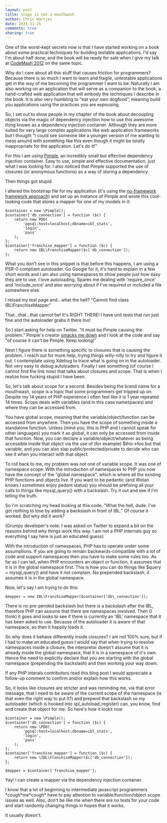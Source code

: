 ```yaml
---
layout: post
title: Scope is not a mouthwash 
author: Chris Hartjes
date: 2011-11-25
comments: true 
sharing: true 
---
```

One of the worst-kept secrets now is that I have started working on a book
about some practical techniques for building testable applications. I'd
say I'm about half done, and the book will be ready for sale
when I give my talk at [CodeMash 2012](http://codemash.org) on the same topic.

Why do I care about all this stuff that causes friction for programmers?
Because there is so much I want to learn and fragile, untestable applications
get in the way of me becoming the programmer I want to be. Naturally I am also
working on an application that will serve as a companion to the book, a hand-crafted
web application that will embody the techniques I describe in the book. It is also
very humbling to "eat your own dogfood", meaning build you applications using
the practices you are espousing.

So, I set out to show people in my chapter of the book about decoupling objects
via the magic of dependency injection how to use this awesome thing known as a
dependency injection container. Although they are more suited for very large
complex applications like web application frameworks but I thought "I could
see someone like a younger version of me wanting to mess around with something
like this even though it might be totally inappropriate for the application.
Let's do it!"

For this I am using [Pimple](http://pimple.sensiolabs.org), an incredibly small
but effective dependency injection container. Easy to use, simple and effective
documentation, just what I was looking for. I also noticed that Pimple supported
the use of closures (or anonymous functions) as a way of storing a dependency.

Then things got stupid.

I altered the bootstrap file for my application (it's using the [no-framework framework approach](http://toys.lerdorf.com/archives/38-The-no-framework-PHP-MVC-framework.html)) and set up an instance of Pimple and wrote this cool-looking code that stores
a mapper for one of my models in it:

~~~
$container = new \Pimple();
$container['db_connection'] = function ($c) {
    return new PDO(
        'pgsql:host=localhost;dbname=ibl_stats', 
        'login',
        'pass'
    );
};
$container['franchise_mapper'] = function ($c) {
    return new IBL\FranchiseMapper($c['db_connection']);
};
~~~

What you don't see in this snippet is that before this happens, I am using a PSR-0
compliant autoloader. Go Google for it, it's hard to explain in a few short words
and I am also using namespaces to show people just how easy they are to use. I 
love autoloading. Spares me dealing with 'require\_once' and 'include\_once' and also worrying
about if I've required or included a file somewhere else.

I reload my test page and...what the hell? "Cannot find class IBL\FranchiseMapper"

That...that...that cannot be! It's RIGHT THERE! I have unit tests that run just fine
and the autoloader grabs it there too!

So I start asking for help on Twitter. "It must be Pimple causing the problem." Pimple's
creator [smacks me down](https://twitter.com/#!/fabpot/status/139706391777648640) and
I look at the code and say "of course it can't be Pimple. Keep looking!"

Next I figure there is something specific to closures that is causing the problem. I reach
out for more help, trying things willy-nilly to try and figure it out. I contemplate using
Xdebug to trace what is going on in the autoloader. Not very easy to debug autoloaders. 
Finally I see something (of course I cannot find the link now) that talks about closures
and scope. That is when I realize how fucking stupid I have been.

So, let's talk about scope for a second. Besides being the brand name for a mouthwash, scope
is a topic that some programmers get tripped up on. Despite my 14 years of PHP experience I often
feel like it is 1 year repeated 14 times. Scope deals with variables (and in this case namespaces)
and where they can be accessed from.

You have global scope, meaning that the variable/object/function can be accessed from anywhere.
Then you have the scope of something inside a standalone function. Unless (mind you, this is PHP
and I cannot speak for other languages) you mark it as global, it can only be accessed from 
inside that function. Now, you can declare a variable/object/whatever as being accessible inside
that object via the use of (for example) $this->foo but that variable, and you can also slap
public/protected/private to decide who can see it when you interact with that object.

To roll back to me, my problem was not one of variable scope. It was one of namespace scope. With
the introduction of namespaces to PHP you now have the concept of the "global namespace", which is
where all the existing PHP functions and objects live. If you want to be pedantic (and Wotan knows
I sometimes enjoy pedant status) you should be prefixing all your calls to things like 
mysql\_query() with a backslash. Try it out and see if I'm telling the truth.

So I'm scratching my head looking at this code. "What the hell, dude. I've got nothing to lose
by adding a backslash in front of IBL." Of course it worked. But why did it work? 

(Grumpy developer's note: I was asked on Twitter to expand a bit on the reasons behind why
things work this way. I am not a PHP internals guy so everything I say here is
just an educated guess)

With the introduction of namespaces, PHP has to operate under some assumptions. If
you are going to remain backwards-compatible with a lot of code and support namespaces
then you have to make some rules too. As far as I can tell, when PHP encounters an object
or function, it assumes that it is in the global namespace first. This is how you can do
things like $query = mysql\_query() and have it not complain. No prepended backslash, it
assumes it is in the global namespace.

Now, let's say I am trying to do this:

~~~
$mapper = new IBL\FranchiseMapper($container['db\_connection']);
~~~

There is no pre-pended backslash but there *is* a backslash after the IBL, therefore PHP can
assume that there are namespaces involved. Then (I think) it goes and looks to see if
there is currently an 'IBL' namespace that it has been asked to use. Because of the autoloader
it is aware of that namespace, so then it happily loads it. 

So why does it behave differently inside closures? I am not 100% sure, but if I had to
make an educated guess I would say that when trying to resolve namespaces inside
a closure, the interpretor doesn't assume that it is already inside the global namespace,
that it is in a namespace of it's own. Hence the need to explicitly declare that you
are starting with the global namespace (prepending the backslash) and then working
your way down.

If any PHP interals contributors read this blog post I would appreciate a follow-up 
comment to confirm and/or explain how this works.

So, it looks like closures are stricter and was reminding me, via that error message, 
that I need to be aware
of the current scope of the namespace (is that even the right way to put it?) 
and prepend that backslash so my autoloader (which is hooked into spl\_autoload\_register)
can, you know, find and create that object for me. So here's how it looks now

~~~
$container = new \Pimple();
$container['db_connection'] = function ($c) {
    return new \PDO(
        'pgsql:host=localhost;dbname=ibl_stats', 
        'login',
        'pass' 
    );
};
$container['franchise_mapper'] = function ($c) {
    return new \IBL\FranchiseMapper($c['db_connection']);
};

$mapper = $container['franchise_mapper'];
~~~

Yay! I can create a mapper via the dependency injection container.

I know that a lot of beginning to intermediate javascript programmers \*cough\*me\*cough\* have
to pay attention to variable/function/object scope issues as well. Also, don't be like me when
there are no tests for your code and start randomly changing things in hopes that it works.

It usually doesn't.

